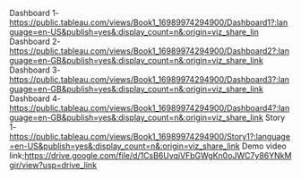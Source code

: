 Dashboard 1-https://public.tableau.com/views/Book1_16989974294900/Dashboard1?:language=en-US&publish=yes&:display_count=n&:origin=viz_share_lin
Dashboard 2-https://public.tableau.com/views/Book1_16989974294900/Dashboard2?:language=en-GB&publish=yes&:display_count=n&:origin=viz_share_link
Dashboard 3-https://public.tableau.com/views/Book1_16989974294900/Dashboard3?:language=en-GB&publish=yes&:display_count=n&:origin=viz_share_link
Dashboard 4-https://public.tableau.com/views/Book1_16989974294900/Dashboard4?:language=en-GB&publish=yes&:display_count=n&:origin=viz_share_link
Story 1-https://public.tableau.com/views/Book1_16989974294900/Story1?:language=en-US&publish=yes&:display_count=n&:origin=viz_share_link
Demo video link;https://drive.google.com/file/d/1CsB6UvqjVFbGWgKn0oJWC7y86YNkMgir/view?usp=drive_link
